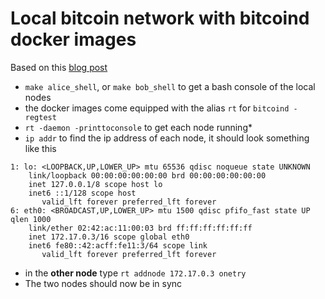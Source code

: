 # Local bitcoin network with bitcoind docker images 
Based on this [blog post](http://geraldkaszuba.com/creating-your-own-experimental-bitcoin-network/)

* `make alice_shell`, or `make bob_shell` to get a bash console of the local nodes
* the docker images come equipped with the alias `rt` for `bitcoind -regtest`
* `rt -daemon -printtoconsole` to get each node running* 
* `ip addr` to find the ip address of each node, it should look something like this
```
1: lo: <LOOPBACK,UP,LOWER_UP> mtu 65536 qdisc noqueue state UNKNOWN 
    link/loopback 00:00:00:00:00:00 brd 00:00:00:00:00:00
    inet 127.0.0.1/8 scope host lo
    inet6 ::1/128 scope host 
       valid_lft forever preferred_lft forever
6: eth0: <BROADCAST,UP,LOWER_UP> mtu 1500 qdisc pfifo_fast state UP qlen 1000
    link/ether 02:42:ac:11:00:03 brd ff:ff:ff:ff:ff:ff
    inet 172.17.0.3/16 scope global eth0
    inet6 fe80::42:acff:fe11:3/64 scope link 
       valid_lft forever preferred_lft forever
```

* in the **other node** type `rt addnode 172.17.0.3 onetry`
* The two nodes should now be in sync


